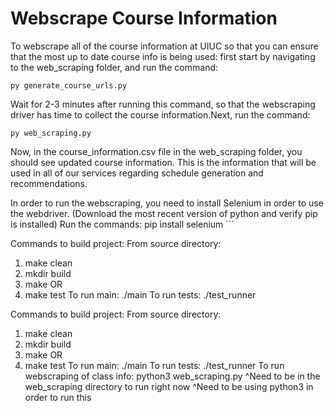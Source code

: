 # Webscrape Course Information
To webscrape all of the course information at UIUC so that you can ensure that the most up to date course info is being used:
first start by navigating to the web_scraping folder, and run the command:
```
py generate_course_urls.py
```
Wait for 2-3 minutes after running this command, so that the webscraping driver has time to collect the course information.Next, run the command:
```
py web_scraping.py
```
Now, in the course_information.csv file in the web_scraping folder, you should see updated course information. This is the information that will be used in all of our services regarding schedule generation and recommendations.

In order to run the webscraping, you need to install Selenium in order to use the webdriver. (Download the most recent version of python and verify pip is installed) Run the commands:
        pip install selenium
        ```


Commands to build project:
From source directory:
1. make clean
2. mkdir build
3. make
OR
3. make test
To run main: ./main
To run tests: ./test_runner



Commands to build project:
From source directory:
1. make clean
2. mkdir build
3. make
OR
3. make test
To run main: ./main
To run tests: ./test_runner
To run webscraping of class info: python3 web_scraping.py
        ^Need to be in the web_scraping directory to run right now
        ^Need to be using python3 in order to run this
